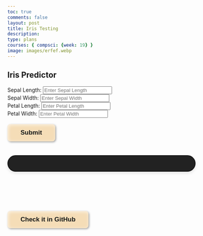 ```yaml
---
toc: true
comments: false
layout: post
title: Iris Testing
description: 
type: plans
courses: { compsci: {week: 19} }
image: images/erfef.webp
---
```


<html lang="en">
<head>
  <meta charset="UTF-8">
  <meta name="viewport" content="width=device-width, initial-scale=1.0">
  <title>Iris Predictor</title>
  <style>
    button {
  position: relative;
  padding: 13px 35px;
  background: #f5ddb7;
  font-size: 17px;
  font-weight: 900;
  color: #181818;
  border: none;
  border-radius: 8px;
  box-shadow: 2px 2px 5px #18181869, inset 2px 2px 10px #ffffffb0;
  transition: all .3s ease-in-out;
}
.icon-1 {
  position: absolute;
  top: 10%;
  left: 50%;
  transform: translate(-50%, 0);
  width: 0px;
  height: auto;
  transition: all .5s ease-in-out;
  z-index: -1;
}
.icon-2 {
  position: absolute;
  top: 10%;
  left: 50%;
  transform: translate(-50%, 0);
  width: 0px;
  height: auto;
  transition: all .5s ease-in-out;
  z-index: -2;
}
.icon-3 {
  position: absolute;
  top: 10%;
  left: 50%;
  transform: translate(-50%, 0);
  width: 0px;
  height: auto;
  transition: all .5s ease-in-out;
  z-index: -2;
}
.icon-4 {
  position: absolute;
  top: 10%;
  left: 50%;
  transform: translate(-50%, 0);
  width: 0px;
  height: auto;
  transition: all .5s ease-in-out;
  z-index: -2;
}
.icon-5 {
  position: absolute;
  top: 10%;
  left: 50%;
  transform: translate(-50%, 0);
  width: 0px;
  height: auto;
  transition: all .5s ease-in-out;
  z-index: -2;
}
button:hover {
  padding: 13px 25px;
  border-radius: 8px 8px 24px 24px;
}
button:hover .icon-1 {
  top: -250%;
  left: 50%;
  transform: translate(-50%, 0);
  width: 50px;
  height: auto;
  animation: inIcon1 1s ease .45s forwards;
}
@keyframes inIcon1 {
  0% {
    transform-origin: 0 100%;
    transform: translate(-50%, 0) rotate(0deg);
  }
  25% {
    transform-origin: 0 100%;
    transform: translate(-50%, 0) rotate(5deg);
  }
  50% {
    transform-origin: 0 100%;
    transform: translate(-50%, 0) rotate(1deg);
  }
  65% {
    transform-origin: 0 100%;
    transform: translate(-50%, 0) rotate(3deg);
  }
  100% {
    transform-origin: 0 100%;
    transform: translate(-50%, 0) rotate(0deg);
  }
}
button:hover .icon-2 {
  position: absolute;
  top: -200%;
  left: 90%;
  transform: translate(-50%, 0);
  width: 75px;
  height: auto;
  animation: inIcon2 1s ease .45s forwards;
}
@keyframes inIcon2 {
  0% {
    transform-origin: 0 100%;
    transform: translate(-50%, 0) rotate(0deg);
  }
  35% {
    transform-origin: 0 100%;
    transform: translate(-50%, 0) rotate(10deg);
  }
  50% {
    transform-origin: 0 100%;
    transform: translate(-50%, 0) rotate(4deg);
  }
  80% {
    transform-origin: 0 100%;
    transform: translate(-50%, 0) rotate(5deg);
  }
  100% {
    transform-origin: 0 100%;
    transform: translate(-50%, 0) rotate(0deg);
  }
}
button:hover .icon-3 {
  position: absolute;
  top: -130%;
  left: 20%;
  transform: translate(-50%, 0);
  width: 60px;
  height: auto;
  animation: inIcon3 1s ease .45s forwards;
}
@keyframes inIcon3 {
  0% {
    transform-origin: 0 100%;
    transform: translate(-50%, 0) rotate(0deg);
  }
  35% {
    transform-origin: 0 100%;
    transform: translate(-50%, 0) rotate(-2deg);
  }
  100% {
    transform-origin: 0 100%;
    transform: translate(-50%, 0) rotate(0deg);
  }
}
button:hover .icon-4 {
  position: absolute;
  top: -300%;
  left: 10%;
  transform: translate(-50%, 0);
  width: 85px;
  height: auto;
  animation: inIcon4 1s ease .45s forwards;
}
@keyframes inIcon4 {
  0% {
    transform-origin: 0 100%;
    transform: translate(-50%, 0) rotate(0deg);
  }
  40% {
    transform-origin: 0 100%;
    transform: translate(-50%, 0) rotate(-3deg);
  }
  100% {
    transform-origin: 0 100%;
    transform: translate(-50%, 0) rotate(0deg);
  }
}
button:hover .icon-5 {
  position: absolute;
  top: -350%;
  left: 90%;
  transform: translate(-50%, 0);
  width: 85px;
  height: auto;
  animation: inIcon5 1s ease .45s forwards;
}
@keyframes inIcon5 {
  0% {
    transform-origin: 0 100%;
    transform: translate(-50%, 0) rotate(0deg);
  }
  35% {
    transform-origin: 0 100%;
    transform: translate(-50%, 0) rotate(-3deg);
  }
  100% {
    transform-origin: 0 100%;
    transform: translate(-50%, 0) rotate(0deg);
  }
}
.fil-leaf-1 {
  fill: #7B9B3A
}
.fil-leaf-2 {
  fill: #556729;
  fill-rule: nonzero
}
.fil-leaf-3 {
  fill: #556729
}
.fil-leaf-4 {
  fill: #3C4819
}
.fil-leaf-5 {
  fill: #3C4819
}
      #resultContainer {
      background-color: #222222; 
      border: 2px solid #141414; 
      border-radius: 32px;
      padding: 20px;
      margin-top: 20px;
      box-shadow: 0 4px 8px rgba(0, 0, 0, 0.1);
      font-size: 24px;
      text-align: center;
      }
    #imageContainer {
      margin-top: 20px;
      text-align: center;
    }
    .irisImage {
      max-width: 100%;
      height: auto;
      border-radius: 8px;
      margin-top: 10px;
    }
  </style>

</head>
<body>

<h2>Iris Predictor</h2>




<div>
  <label for="sepal_length">Sepal Length:</label>
  <input type="number" id="sepal_length" step="0.1" placeholder="Enter Sepal Length">
</div>
<div>
  <label for="sepal_width">Sepal Width:</label>
  <input type="number" id="sepal_width" step="0.1" placeholder="Enter Sepal Width">
</div>
<div>
  <label for="petal_length">Petal Length:</label>
  <input type="number" id="petal_length" step="0.1" placeholder="Enter Petal Length">
</div>
<div>
  <label for="petal_width">Petal Width:</label>
  <input type="number" id="petal_width" step="0.1" placeholder="Enter Petal Width">
</div>
<br>
<div>
  <button onclick="predictIris()">Submit</button>
</div>
<br>

<div id="resultContainer"></div>
<br>

<div id="imageContainer"></div>
<br>
<br>
<br>
<br>

<a href="https://github.com/JasonGuan1012/student/blob/main/_posts/2024-03-21-IrisTesting.md?plain=1">
<button>Check it in GitHub
  <div class="icon-1">
    <svg xmlns="http://www.w3.org/2000/svg" xml:space="preserve" version="1.1" style="shape-rendering:geometricPrecision; text-rendering:geometricPrecision; image-rendering:optimizeQuality; fill-rule:evenodd; clip-rule:evenodd" viewBox="0 0 208.52 511.88" xmlns:xlink="http://www.w3.org/1999/xlink"><defs></defs><g id="Layer_x0020_1"><metadata id="CorelCorpID_0Corel-Layer"></metadata><path class="fil-leaf-1" d="M121.86 141.25c16.73,2.91 65.77,9.16 77.74,-14.94 14.49,-29.19 12.6,-56.91 -15.12,-69.09 -11.3,-4.96 -22.28,-7.7 -32.28,-9.66 -24.58,24.72 -41.22,75.51 -43.83,83.82 4.31,3.56 8.81,6.86 13.49,9.87zm-17.26 41.05c2.87,7.92 8.26,29.59 7.63,79.7 -0.16,12.74 -0.48,25.41 -0.81,38.43 -1.4,55.59 -2.96,117.52 7.12,210.69l-7.09 0.75c-10.12,-93.56 -8.56,-155.77 -7.15,-211.61 0.33,-13.06 0.65,-25.77 0.81,-38.35 0.53,-42.42 -3.06,-63.29 -5.69,-72.77 -7.55,8.48 -18.48,15.07 -34.33,16.54 -26.77,2.47 -43.19,-16.99 -52.84,-36.58 16.49,-8.49 65.65,-32.22 98.27,-31.47 1.86,1.42 3.76,2.8 5.69,4.13 -0.15,5.56 -1.43,24.61 -11.62,40.53zm-41.18 -148.65c-0.32,0.84 1.68,9.87 -6.19,10.71 -7.87,0.84 -3.26,-5.14 -6.82,-7.98 -3.57,-2.84 -9.97,-14.59 1.99,-15.96 11.97,-1.37 11.02,13.23 11.02,13.23zm124.63 55.54c0,0 -3.89,14.8 -10.18,18.69 -6.3,3.88 -22.78,7.24 -28.87,0.11 -6.09,-7.14 -1.57,-31.71 17.64,-30.45 19.21,1.26 22.68,8.4 21.42,11.65zm-101.53 67.51c0,0 5.88,5.56 5.46,9.87 -0.42,4.3 -5.78,19.21 -14.07,20.05 -8.29,0.84 -24.15,-6.82 -21.84,-17.53 2.31,-10.71 10.5,-11.34 12.6,-10.6 2.1,0.74 3.36,2.1 17.85,-1.78zm61.49 -109.94c-12.74,-2.33 -23.63,-3.69 -31.15,-7.4 0,0 -2.41,15.22 -4.51,19.74 -2.1,4.51 -6.3,17.32 -14.8,21.1 -8.5,3.78 -9.87,-28.14 4.62,-45.15 0,0 -10.13,-4.4 -22.34,-9.92 -11.47,31.21 -7.3,64.58 -7.28,64.68l-0.48 0.06c9.73,14.77 20.76,28.04 33.37,39.01 3.68,-11.43 19.48,-57.46 42.58,-82.12zm-71.44 -23.1c-16.59,-7.55 -35.59,-16.58 -38.25,-19.47 -1.97,-2.14 -4.87,-3.72 -7.63,-4.2 9.11,27.4 20.23,54.59 34.36,78.62 1.13,1.92 2.28,3.82 3.45,5.7 -0.66,-11.21 -0.85,-36.56 8.07,-60.65zm-49.59 -23.57c-2.34,0.66 -4.05,2.62 -4.09,6.41 -0.1,9.45 -9.03,35.38 -9.03,35.38 0,0 33.07,14.91 22.99,23.1 -10.08,8.19 -25.41,-8.5 -26.35,-9.34 0,0 -5.94,16.24 -8.44,35.85 11.53,-1.14 38.81,-2.11 72.53,8.35 -4.45,-6.19 -8.65,-12.68 -12.61,-19.42 -14.44,-24.56 -25.77,-52.36 -35.01,-80.32zm-25.33 95.01c-0.61,6.01 -0.86,12.26 -0.49,18.39 0,0 56.17,-9.87 57.33,8.71 1.15,18.58 -58.48,9.45 -58.48,9.45 0,0 2.71,16.68 10.73,34.23 16.07,-8.25 62.14,-30.45 95.29,-31.76l-1.75 -1.5 0.01 -0.03c-9.54,-8.13 -18.2,-17.54 -26.08,-27.89l-0.01 0.04c-36.16,-12.16 -65.36,-10.82 -76.53,-9.63z"></path></g></svg>
  </div>
  <div class="icon-2">
    <svg xmlns="http://www.w3.org/2000/svg" xml:space="preserve" version="1.1" style="shape-rendering:geometricPrecision; text-rendering:geometricPrecision; image-rendering:optimizeQuality; fill-rule:evenodd; clip-rule:evenodd" viewBox="0 0 420.62 554.38" xmlns:xlink="http://www.w3.org/1999/xlink"><defs></defs><g id="Layer_x0020_1"><metadata id="CorelCorpID_0Corel-Layer"></metadata><path class="fil-leaf-2" d="M1.57 554.38c-0.01,-0.44 -2.46,-153.75 -1.23,-217.01 0.74,-38.16 6.99,-96.57 32.48,-148.36 17.72,-36 44.66,-68.8 85.37,-89.54l32.28 -4.39c21.9,-6.8 39.46,-7.7 45.04,-7.81 4.32,4.98 10.37,12.18 17.72,21.54 -0.39,10.62 -6.13,113.86 -82.32,208.5 -31.36,-18.46 -51.28,-57.42 -51.28,-57.42 52.13,-30.97 58.88,-51.52 69.61,-68.07 10.73,-16.56 2.45,-44.16 -11.65,-26.06 -14.11,18.09 -65.01,68.07 -65.01,68.07 -12.27,-87.7 33.12,-110.39 33.12,-110.39l0.34 -0.64c-27.64,18.92 -47.12,44.59 -60.77,72.35 -24.37,49.53 -30.35,105.69 -31.07,142.44 -1.22,63.07 1.22,216.14 1.23,216.58l-13.85 0.22zm216.49 -439.34c17.47,22.75 40.96,56.05 66.08,99.4 0.27,13.62 0.62,100.64 -33.48,153.85 -24.85,-9.4 -40.14,-15.03 -40.14,-15.03 12.57,-11.04 46.61,-87.09 23.3,-91.68 -23.3,-4.6 -47.99,84.63 -47.99,84.63 -21.55,-10.35 -42.58,-21.94 -50.33,-26.28 68.93,-86.04 80.61,-179.05 82.56,-204.89zm71.3 108.53c28.78,50.84 59.27,114.6 85.02,190.51 -4.31,0.96 -8.4,-1.03 -8.4,-1.03 -42.77,-17.04 -82,-32.13 -110.36,-42.88 29.72,-47.26 33.46,-119.21 33.74,-146.6zm106.95 70.68c0,0 -16.4,-14.1 -20.54,-22.84 -4.14,-8.74 -15.18,-3.68 -13.95,4.29 1.23,7.97 11.5,45.69 12.27,51.21 0.77,5.52 20.08,6.13 21,-1.99 0.92,-8.13 2.76,-23.61 1.23,-30.66zm-88.46 28.98c0,0 -8.43,4.29 -7.51,15.49 0.92,11.19 10.89,28.36 18.09,30.66 7.21,2.3 18.7,-25.14 -10.58,-46.15zm-109.42 -240.52c15.35,-63.34 56.21,-82.7 93.65,-82.7 38.33,0 65.31,22.23 65.31,22.23 0,0 -11.65,13.03 -33.42,13.95 -21.77,0.92 -28.52,11.65 -28.98,16.41 -0.46,4.75 1.53,16.25 32.35,18.24 30.82,1.99 55.19,-25.14 55.19,-25.14 16.95,23.84 26.52,45.94 31.83,64.51 -16.87,6.83 -73.84,22.75 -197.04,-4.57 -8.01,-10.2 -14.48,-17.86 -18.9,-22.93zm217.3 32.51c7.8,30.68 3.91,50.53 3.91,50.53 -55.65,4.45 -56.73,-5.98 -77.73,-6.59 -21,-0.61 -22.69,28.06 14.41,34.19 37.1,6.13 63.01,-1.99 63.01,-1.99 -1.13,20.07 -2.53,38.3 -4.11,54.87 -17.3,-0.51 -66.77,-6.48 -137.23,-52.73l-0.13 0.2c-21.09,-34.73 -40.52,-62.06 -55.57,-81.67 118.17,25.28 175.11,10.36 193.44,3.2zm-1.01 136.18c-10.45,105.02 -28.21,141.06 -31.88,153.37 -0.95,3.17 -2.29,5.35 -3.82,6.82 -27.16,-79.89 -59.57,-146.38 -89.72,-198.56l-0.02 -0.57 -0.3 0.01c-1.8,-3.11 -3.59,-6.18 -5.38,-9.19 66.28,41.51 113.43,47.51 131.12,48.12z"></path></g></svg>
  </div>
  <div class="icon-3">
    <svg xmlns="http://www.w3.org/2000/svg" xml:space="preserve" version="1.1" style="shape-rendering:geometricPrecision; text-rendering:geometricPrecision; image-rendering:optimizeQuality; fill-rule:evenodd; clip-rule:evenodd" viewBox="0 0 313.64 405.79" xmlns:xlink="http://www.w3.org/1999/xlink"><defs></defs><g id="Layer_x0020_1"><metadata id="CorelCorpID_0Corel-Layer"></metadata><path class="fil-leaf-3" d="M268.76 135.61c0,0 -22.17,11.9 -50.23,28.92 -21.12,-5.52 -82.36,-27.74 -81.95,-100.04l-0.14 -0.02c3.32,-12.49 5.48,-21.39 6.11,-24.05 10.61,-20.2 38.05,-50.12 105.57,-37.36 98.73,18.65 57.69,95.74 53.71,98.23 -3.98,2.49 -21.39,6.71 -72.86,-30.59 0,0 -18.15,-14.17 -21.88,12.68 -3.73,26.86 48.99,48.99 61.68,52.23zm-6.57 270.17c-0.06,-0.43 -20.14,-148.39 -56.4,-233.41 -9.42,5.88 -19.19,12.19 -28.79,18.69 0,0 -17.41,-10.44 -27.6,-29.59 -10.2,-19.15 -5.22,-21.76 -13.43,-22.26 -8.21,-0.5 -5.1,34.69 19.52,64.78 0,0 -13.7,11.34 -26.34,23.33 -5.68,-9.69 -18.35,-34.11 -23.43,-66.68l-0.05 -0.01c0.31,-0.8 0.62,-1.59 0.93,-2.38 10.57,-26.8 19.85,-57.53 26.36,-81.01 6.01,61.39 57.45,83.42 80.65,90.27 37.09,86.22 59.66,236.37 59.72,236.8l-11.15 1.45zm-136.16 -175.46c-7.88,7.66 -14.84,15.23 -17.05,19.93 0,0 -7.21,-23.75 -14.42,-18.65 -7.21,5.1 2.11,32.08 2.11,36.8 0,0 -17.66,31.83 -20.89,34.57 -0.83,0.7 -1.66,1.24 -2.49,1.6 -0.23,-13.47 2.61,-34.23 7.4,-57.21 5.42,-26.02 13.33,-54.79 22.1,-79.02 5.96,30.61 18.04,53.25 23.24,61.99zm-56.93 74.37c-0.87,-0.37 -1.72,-1.02 -2.52,-1.97 -2.74,-3.23 -15.17,-25.61 -15.17,-25.61 0,0 6.22,-19.03 15.17,-32.95 8.95,-13.93 -5.84,-15.67 -10.82,-7.21 -4.97,8.46 -12.56,24.74 -12.56,24.74 0,0 -6.31,-12.32 -13.32,-27.52 29.11,-16 53.59,-43.62 66.24,-59.59 -7.75,22.68 -14.67,48.42 -19.56,71.93 -4.83,23.18 -7.69,44.25 -7.46,58.19zm-40.98 -74.37c-7.17,-15.81 -14.58,-33.78 -16.38,-44.11 0,0 40.04,-13.68 46.01,-27.11 5.97,-13.43 -12.68,-19.4 -51.23,4.48 0,0 -7.71,-17.19 -6.37,-43.78 66.5,2.13 113.04,-29.91 128.31,-42.15 -6.46,23.16 -15.53,53 -25.8,79.07 -0.57,1.44 -1.13,2.91 -1.7,4.39 -5.54,7.86 -35.3,48.46 -72.84,69.21zm-27.68 -114.74c0.71,-8.36 2.33,-17.55 5.34,-27.35 0,0 47.75,5.84 50.36,-10.57 2.61,-16.41 -41.28,-5.84 -41.28,-5.84 0,0 25.99,-35.56 60.3,-33.82 28.82,1.46 52.37,13.88 59.18,17.82 -1.11,4.27 -2.41,9.2 -3.89,14.62 -5.75,5.22 -54.72,47.49 -130.01,45.14z"></path></g></svg>
  </div>
  <div class="icon-4">
    <svg xmlns="http://www.w3.org/2000/svg" xml:space="preserve" version="1.1" style="shape-rendering:geometricPrecision; text-rendering:geometricPrecision; image-rendering:optimizeQuality; fill-rule:evenodd; clip-rule:evenodd" viewBox="0 0 359.65 724.72" xmlns:xlink="http://www.w3.org/1999/xlink"><defs></defs><g id="Layer_x0020_1"><metadata id="CorelCorpID_0Corel-Layer"></metadata><path class="fil-leaf-4" d="M251.9 132.52c5.01,7.69 14.83,26.38 10.9,50 12.23,19.64 25.84,44.23 37.91,76.21 15.43,40.91 28.34,93.9 32.59,164.05 8.43,139.15 26.3,300.52 26.36,300.99l-8.9 0.95c-0.05,-0.47 -17.95,-162.05 -26.39,-301.41 -4.19,-69.11 -16.87,-121.23 -32.03,-161.42 -10.46,-27.74 -22.12,-49.81 -32.97,-67.87 -11.69,25.15 -46.54,32.88 -60.3,31.22 0,0 7.39,-21.36 26.38,-35.61 18.99,-14.24 -34.02,-32.18 -48.79,33.5 0,0 -17.36,-0.38 -44.69,-16.34 11.21,-15.23 54.9,-71.68 91.8,-79.27 13.37,2.8 23.04,4.3 28.14,5zm-123.8 71.95c-11.63,-7.19 -24.9,-17.14 -39.29,-30.93 0,0 33.76,-24 51.43,-32.18 3.94,-1.82 6.23,-3.74 7.22,-5.53 0.4,-0.74 0.59,-1.45 0.57,-2.14 -0.14,-5.14 -11.54,-8.37 -24.93,-3.67 -19.52,6.86 -41.67,17.93 -50.64,27.17 0,0 -14.95,-14.16 -27.28,-30.46 13.73,-5.9 46.68,-16.9 105.36,-19.32 1.37,0.46 2.74,0.91 4.09,1.36 23.42,7.71 43.79,13.08 60.01,16.77 -36.68,13.59 -76.29,64.98 -86.55,78.94zm-85.63 -81.43c-0.55,-0.76 -1.08,-1.53 -1.61,-2.3 -3.4,-4.95 -6.39,-9.96 -8.49,-14.72 0,0 8.59,-1.25 17.61,-3.44 10.4,-2.52 21.36,-6.28 20.37,-10.8 -0.81,-3.7 -4.42,-6.8 -10.79,-8.26 -8.15,-1.86 -20.83,-1.06 -38,4.57 0,0 -20.04,-38.77 -21.36,-44.84 -0.46,-2.1 -0.09,-3.88 0.82,-5.27 21.98,13.27 43.46,24.73 64.03,34.61 26.53,12.75 51.57,22.88 74.23,30.91 -53.49,3.36 -83.97,13.91 -96.81,19.53zm-37.55 -87.92c1.59,-0.53 3.43,-0.65 5.29,-0.31 5.8,1.06 22.42,11.6 51.17,8.44 0,0 5.79,9.17 11.47,13.81 1.59,1.3 3.18,2.25 4.62,2.54 5.68,1.14 7.25,-7.71 1.67,-15.07 -0.9,-1.18 -1.98,-2.33 -3.26,-3.39 0,0 2.1,-0.44 5.61,-1.29 3.8,-0.92 9.25,-2.33 15.46,-4.19 14.66,33.07 29.11,52.04 37.62,61.42 -20.84,-7.6 -43.57,-16.96 -67.53,-28.47 -19.97,-9.59 -40.81,-20.68 -62.13,-33.48zm96.34 -0.79c8.37,-2.65 17.67,-6.03 26.06,-10.07 0,0 7.91,43.25 34.29,54.07 0,0 0.41,0.11 1.05,0.18 3.11,0.38 11.59,0.1 4.32,-16.31l-0.1 -0.23c-8.97,-20.04 -20.57,-40.88 -21.36,-45.89 0,0 15.49,-6.72 36.74,-11.5l1.33 -0.3c2.14,70.96 19.13,103.97 27.19,115.76 -15.3,-3.61 -33.91,-8.65 -55,-15.61 -1.04,-0.34 -2.1,-0.69 -3.15,-1.05l0.05 -0.46 -6.39 -1.7 -1.85 -0.64c-3.65,-3.1 -23.05,-20.99 -43.18,-66.26zm86.77 -30.97c8.74,-1.72 18.24,-3.02 27.9,-3.37 0,0 -7.65,53.01 14.24,63.3 0,0 17.41,7.91 6.33,-60.93 0,0 48,6.33 46.95,59.34 -0.91,45.76 -25.8,62.44 -32.59,66.14 -5.12,-0.73 -13.59,-2.1 -24.84,-4.43l-0.01 -0.77 -7.74 -0.89 -0.69 -0.15c-4.02,-4.5 -27.19,-33.99 -29.55,-118.24z"></path></g></svg>
  </div>
  <div class="icon-5">
    <svg xmlns="http://www.w3.org/2000/svg" xml:space="preserve" version="1.1" style="shape-rendering:geometricPrecision; text-rendering:geometricPrecision; image-rendering:optimizeQuality; fill-rule:evenodd; clip-rule:evenodd" viewBox="0 0 513.57 1042.57" xmlns:xlink="http://www.w3.org/1999/xlink"><defs></defs><g id="Layer_x0020_1"><metadata id="CorelCorpID_0Corel-Layer"></metadata><path class="fil-leaf-5" d="M207.74 252.52c0,0 -3.36,127.53 94.31,130.89 0,0 36.92,0.67 66.79,-32.89 0,0 -39.94,-10.4 -50.01,-47.99 -10.07,-37.59 63.1,-27.52 82.23,3.36 0,0 17.47,-34.44 35.17,-77.24 -60.5,-36.51 -169.57,-35.65 -182.77,-35.4 -16.15,16.52 -28.62,31.28 -37.69,42.91l-0 -0c-3.79,4.86 -6.98,9.18 -9.61,12.86l0.02 -0.03c-0.48,0.66 -0.93,1.31 -1.37,1.93l-0.05 0.08 -0.05 0.07 -0.05 0.07 -0.05 0.07 -0.05 0.07 -0.05 0.07 -0.05 0.07 -0.05 0.07 -0.05 0.07 -0.7 1 -0.05 0.07 -0.05 0.07 -0.05 0.07 -0.05 0.07 -0.05 0.07 -0.05 0.07 -0.05 0.07 -0.05 0.07 -0.05 0.07 -0.05 0.07 -0.05 0.07 -0.05 0.07 -0.05 0.07 -0.05 0.07 -0.05 0.07 -0.05 0.07c1.63,-0.35 3.25,-0.73 4.87,-1.16zm202.05 -202.04c0,0 -10.74,-24.5 15.1,-37.92 25.84,-13.42 40.95,2.68 38.93,7.72 -2.01,5.03 -36.92,38.6 -54.03,30.21zm41.95 28.86c0,0 3.69,-24.84 23.16,-20.14 19.47,4.7 -2.35,24.16 -6.71,25.51 -4.36,1.34 -17.79,3.36 -16.45,-5.37zm-13.33 143.98c6.34,-15.57 12.61,-32.08 18.03,-48.32 0,0 -14.77,-5.71 -43.63,-9.06 -28.86,-3.36 -48.67,-8.06 -47.99,-20.47 0.67,-12.42 19.47,-12.42 31.21,-12.08 11.75,0.34 44.3,9.4 65.45,21.48 0,0 6.06,-15.02 14,-34.26 -13.59,-6.7 -55.53,-24.2 -111.04,-17.16 -44.54,28.56 -79.28,58.2 -105.29,84.07 26.84,-0.04 122.78,2.26 179.27,35.82zm39.24 -107.98c11.26,-27.2 25.32,-60.47 31.48,-72.24 2.59,-4.94 4.04,-8.91 4.44,-12.19l-0.07 0.03c-7.86,2.78 -15.55,5.64 -23.08,8.58l-0.06 0.03c-43.75,17.09 -81.99,36.73 -115.12,57.12 50.7,-3.62 88.86,12.06 102.42,18.68zm-266.36 117.31l-0 0 0.19 -0.24c1.61,-2.06 3.33,-4.22 5.15,-6.47l0.6 -0.74c1.8,-2.22 3.71,-4.51 5.72,-6.89l0.53 -0.62c0.65,-0.77 1.31,-1.54 1.99,-2.33l0.45 -0.53c0.8,-0.93 1.62,-1.87 2.44,-2.82l-0.47 -0.16c26.43,-78.83 20.84,-169.24 18.14,-197.94 -29.06,6.17 -63.45,14.58 -92.65,24.81 0,0 -10.74,27.18 -8.73,47.66 2.01,20.47 10.4,39.6 17.79,47.99 7.38,8.39 -4.03,19.8 -14.1,11.08 -10.07,-8.73 -33.9,-27.86 -31.88,-85.58 0,0 -51.69,29.87 -54.37,96.99 -2.41,60.36 60.31,104.42 124.22,99.27 -29.57,40.64 -52.99,92.96 -71.11,145.44 -34.37,99.52 -49.74,199.84 -51.89,221.41 -1.69,16.94 -9.22,61.56 -18.01,108.82 -8.48,45.59 -18.12,93.5 -24.81,121.32 -13.86,57.6 -20.46,188.53 -20.47,188.9l11.37 0.54c0.02,-0.37 6.56,-130.3 20.16,-186.81 6.77,-28.15 16.45,-76.26 24.95,-121.9 8.84,-47.51 16.42,-92.5 18.15,-109.76 2.13,-21.29 17.32,-120.37 51.32,-218.82 17.84,-51.67 40.86,-103.1 69.86,-142.81 3.19,-7.16 11.12,-24.22 15.49,-29.83zm25.46 -30.01c1.38,-1.51 2.8,-3.04 4.25,-4.58l0.29 -0.31c0.84,-0.89 1.69,-1.8 2.55,-2.7l0.67 -0.7c2.7,-2.84 5.52,-5.73 8.45,-8.67l0.65 -0.65c0.97,-0.98 1.96,-1.96 2.96,-2.95l0.38 -0.38c3.13,-3.09 6.39,-6.23 9.77,-9.41l0.58 -0.54c4.62,-4.35 9.48,-8.77 14.57,-13.25l0.68 -0.6c3.78,-3.32 7.7,-6.68 11.74,-10.06l0.29 -0.24c5.54,-4.63 11.33,-9.29 17.36,-13.99l0.57 -0.44c6.07,-4.71 12.39,-9.44 18.97,-14.18l0.24 -0.17c4.93,-3.55 10.01,-7.1 15.23,-10.64l0.24 -0.16c4.13,-2.8 8.36,-5.6 12.68,-8.38 1.65,-4.78 23.49,-68.56 28.59,-99.33 -14.9,-0.31 -31.83,-0.37 -51.18,-0.15 0,0 -12.75,35.24 -9.73,54.03 3.02,18.79 9.73,34.9 -0.34,37.25 -10.07,2.35 -31.21,-20.47 -17.79,-89.27 0,0 -24.82,3.76 -57.81,10.6 2.58,27.06 8.08,112.25 -14.87,189.88zm130.78 -107.89l1.53 -0.95 0.35 -0.22c7.57,-4.71 15.41,-9.39 23.53,-14l0.16 -0.09c6.06,-3.44 12.27,-6.86 18.63,-10.22l0.29 -0.16c8.49,-4.49 17.26,-8.91 26.3,-13.23l0.6 -0.29c6.76,-3.22 13.68,-6.39 20.75,-9.5l0.12 -0.05c2.34,-1.03 4.7,-2.05 7.07,-3.06l0.5 -0.21c7,-2.98 14.15,-5.89 21.45,-8.74l1.17 -0.46c2.38,-0.92 4.78,-1.84 7.19,-2.75l0.09 -0.03c5.13,-1.93 10.34,-3.82 15.61,-5.68l0.07 -0.03c-2.61,-6.39 -11.96,-9.39 -26.62,-13.87 -18.07,-5.52 -44.02,-9.54 -92.15,-10.8 -4.31,26.52 -20.49,76.07 -26.62,94.33z"></path></g></svg>
  </div>
</button>
</a>

<script>
  function predictIris() {
    const sepal_length = parseFloat(document.getElementById('sepal_length').value);
    const sepal_width = parseFloat(document.getElementById('sepal_width').value);
    const petal_length = parseFloat(document.getElementById('petal_length').value);
    const petal_width = parseFloat(document.getElementById('petal_width').value);
    
    const data = JSON.stringify({
        "sepal_length": sepal_length,
        "sepal_width": sepal_width,
        "petal_length": petal_length,
        "petal_width": petal_width
    });

    console.log('Data to be sent:', data);
    
    fetch('http://localhost:8086/predict', {
      method: 'POST',
      mode: 'cors',
      headers: {
        'Content-Type': 'application/json'
      },
      body: data
    })
    .then(response => {
      console.log('Response status:', response.status);
      if (!response.ok) {
        throw new Error('Error predicting variety');
      }
      return response.json();
    })
    .then(data => {
      console.log('Response data:', data);
      const predicted_variety = data.predicted_variety;
      displayResult(predicted_variety); // display result  
      displayImage(predicted_variety); // display image

    })
    .catch(error => {
      console.error('Error predicting variety:', error);
      displayResult('Error predicting variety. Please try again.'); // Display error message if no variety is detected
      clearImage(); // ****Clear image container in case of error****
    });
  }

  // Function to display result within the page
  function displayResult(result) {
    const resultContainer = document.getElementById('resultContainer');
    resultContainer.textContent = 'Predicted variety: ' + result;
  }

    function displayImage(variety) {
    const imageContainer = document.getElementById('imageContainer');
    const imageUrl = getImageUrlForVariety(variety);
    if (imageUrl) {
      const img = document.createElement('img');
      img.src = imageUrl;
      img.alt = variety;
      img.className = 'irisImage';
      imageContainer.innerHTML = ''; // this clear the previous image
      imageContainer.appendChild(img);
    } else {
      imageContainer.innerHTML = 'Image not available for this variety';
    }
  }


  function clearImage() {
    const imageContainer = document.getElementById('imageContainer');
    imageContainer.innerHTML = '';
  }


    function getImageUrlForVariety(variety) {
    switch (variety) {
      case 'Setosa':
        return 'https://i.ibb.co/MkVcYFW/Irissetosa1.jpg'; // Setosa iris image
      case 'Versicolor':
        return 'https://i.ibb.co/xzCksKV/Blue-Flag-Ottawa.jpg'; // Versicolor iris image
      case 'Virginica':
        return 'https://i.ibb.co/nRc2BMq/Iris-virginica.jpg'; // Virginica iris image
      default:
        return 'https://i.ibb.co/v1mzvkV/images.jpg'; // Not detected image, doesn't work somehow...
    }
  }

</script>

</body>
</html>
